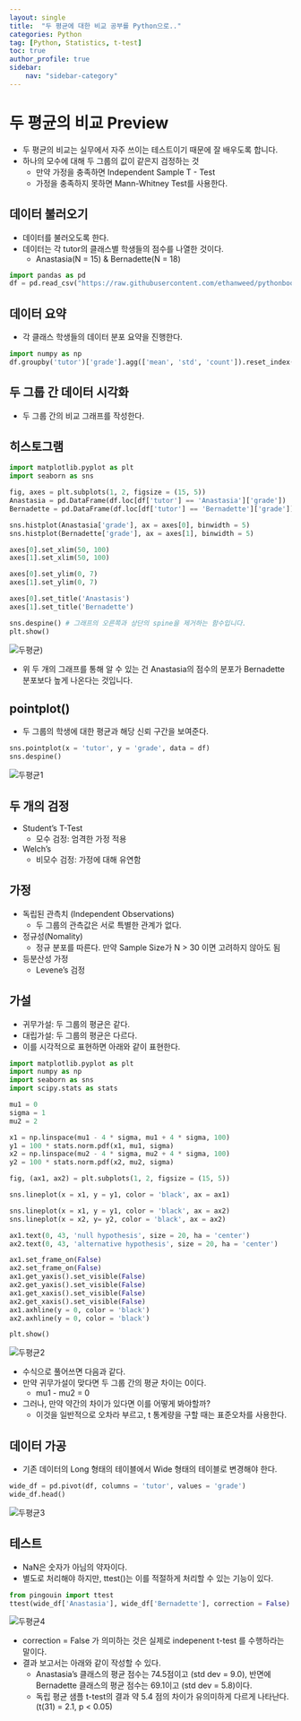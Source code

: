 ```yaml
---
layout: single
title:  "두 평균에 대한 비교 공부를 Python으로.."
categories: Python
tag: [Python, Statistics, t-test]
toc: true
author_profile: true
sidebar:
    nav: "sidebar-category"
---
```

# 두 평균의 비교 Preview

- 두 평균의 비교는 실무에서 자주 쓰이는 테스트이기 때문에 잘 배우도록 합니다.
- 하나의 모수에 대해 두 그룹의 값이 같은지 검정하는 것
    - 만약 가정을 충족하면 Independent Sample T - Test
    - 가정을 충족하지 못하면 Mann-Whitney Test를 사용한다.

## 데이터 불러오기

- 데이터를 불러오도록 한다.
- 데이터는 각 tutor의 클래스별 학생들의 점수를 나열한 것이다.
    - Anastasia(N = 15) & Bernadette(N = 18)

```python
import pandas as pd
df = pd.read_csv("https://raw.githubusercontent.com/ethanweed/pythonbook/main/Data/harpo.csv")
```

## 데이터 요약

- 각 클래스 학생들의 데이터 분포 요약을 진행한다.

```python
import numpy as np
df.groupby('tutor')['grade'].agg(['mean', 'std', 'count']).reset_index()
```

## 두 그룹 간 데이터 시각화

- 두 그룹 간의 비교 그래프를 작성한다.

## 히스토그램

```python
import matplotlib.pyplot as plt
import seaborn as sns

fig, axes = plt.subplots(1, 2, figsize = (15, 5))
Anastasia = pd.DataFrame(df.loc[df['tutor'] == 'Anastasia']['grade'])
Bernadette = pd.DataFrame(df.loc[df['tutor'] == 'Bernadette']['grade'])

sns.histplot(Anastasia['grade'], ax = axes[0], binwidth = 5)
sns.histplot(Bernadette['grade'], ax = axes[1], binwidth = 5)

axes[0].set_xlim(50, 100)
axes[1].set_xlim(50, 100)

axes[0].set_ylim(0, 7)
axes[1].set_ylim(0, 7)

axes[0].set_title('Anastasis')
axes[1].set_title('Bernadette')

sns.despine() # 그래프의 오른쪽과 상단의 spine을 제거하는 함수입니다.
plt.show()
```

![두평균](https://user-images.githubusercontent.com/130429032/234786339-b8225479-117f-4f26-a8dc-a2585570634b.png))

- 위 두 개의 그래프를 통해 알 수 있는 건 Anastasia의 점수의 분포가 Bernadette 분포보다 높게 나온다는 것입니다.

## pointplot()

- 두 그룹의 학생에 대한 평균과 해당 신뢰 구간을 보여준다.

```python
sns.pointplot(x = 'tutor', y = 'grade', data = df)
sns.despine()
```

![두평균1](https://user-images.githubusercontent.com/130429032/234786401-114997ed-fbf0-41f1-94f3-425361c4e1c6.png)

## 두 개의 검정

- Student’s T-Test
    - 모수 검정: 엄격한 가정 적용
- Welch’s
    - 비모수 검정: 가정에 대해 유연함

## 가정

- 독립된 관측치 (Independent Observations)
    - 두 그룹의 관측값은 서로 특별한 관계가 없다.
- 정규성(Nomality)
    - 정규 분포를 따른다. 만약 Sample Size가 N > 30 이면 고려하지 않아도 됨
- 등분산성 가정
    - Levene’s 검정

## 가설

- 귀무가설: 두 그룹의 평균은 같다.
- 대립가설: 두 그룹의 평균은 다르다.
- 이를 시각적으로 표현하면 아래와 같이 표현한다.

```python
import matplotlib.pyplot as plt
import numpy as np
import seaborn as sns
import scipy.stats as stats

mu1 = 0
sigma = 1
mu2 = 2

x1 = np.linspace(mu1 - 4 * sigma, mu1 + 4 * sigma, 100)
y1 = 100 * stats.norm.pdf(x1, mu1, sigma)
x2 = np.linspace(mu2 - 4 * sigma, mu2 + 4 * sigma, 100)
y2 = 100 * stats.norm.pdf(x2, mu2, sigma)

fig, (ax1, ax2) = plt.subplots(1, 2, figsize = (15, 5))

sns.lineplot(x = x1, y = y1, color = 'black', ax = ax1)

sns.lineplot(x = x1, y = y1, color = 'black', ax = ax2)
sns.lineplot(x = x2, y= y2, color = 'black', ax = ax2)

ax1.text(0, 43, 'null hypothesis', size = 20, ha = 'center')
ax2.text(0, 43, 'alternative hypothesis', size = 20, ha = 'center')

ax1.set_frame_on(False)
ax2.set_frame_on(False)
ax1.get_yaxis().set_visible(False)
ax2.get_yaxis().set_visible(False)
ax1.get_xaxis().set_visible(False)
ax2.get_xaxis().set_visible(False)
ax1.axhline(y = 0, color = 'black')
ax2.axhline(y = 0, color = 'black')

plt.show()
```

![두평균2](https://user-images.githubusercontent.com/130429032/234786408-349c1983-79d8-436d-82d2-d8aefc6b05ab.png)

- 수식으로 풀어쓰면 다음과 같다.
- 만약 귀무가설이 맞다면 두 그룹 간의 평균 차이는 0이다.
    - mu1 - mu2 = 0
- 그러나, 만약 약간의 차이가 있다면 이를 어떻게 봐야할까?
    - 이것을 일반적으로 오차라 부르고, t 통계량을 구할 때는 표준오차를 사용한다.

## 데이터 가공

- 기존 데이터의 Long 형태의 테이블에서 Wide 형태의 테이블로 변경해야 한다.

```python
wide_df = pd.pivot(df, columns = 'tutor', values = 'grade')
wide_df.head()
```

![두평균3](https://user-images.githubusercontent.com/130429032/234786426-e3f29519-6c08-40c6-a93b-14be5de83baa.png)

## 테스트

- NaN은 숫자가 아님의 약자이다.
- 별도로 처리해야 하지만, ttest()는 이를 적절하게 처리할 수 있는 기능이 있다.

```python
from pingouin import ttest
ttest(wide_df['Anastasia'], wide_df['Bernadette'], correction = False)
```

![두평균4](https://user-images.githubusercontent.com/130429032/234786431-53d91f6e-5f84-4148-9e22-d0e93e5b68fe.png)

- correction = False 가 의미하는 것은 실제로 indepenent t-test 를 수행하라는 말이다.
- 결과 보고서는 아래와 같이 작성할 수 있다.
    - Anastasia’s 클래스의 평균 점수는 74.5점이고 (std dev = 9.0), 반면에 Bernadette 클래스의 평균 점수는 69.1이고 (std dev = 5.8)이다.
    - 독립 평균 샘플 t-test의 결과 약 5.4 점의 차이가 유의미하게 다르게 나타난다.(t(31) = 2.1, p < 0.05)
